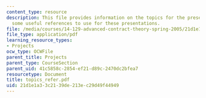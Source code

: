 ```yaml
---
content_type: resource
description: This file provides information on the topics for the presentations and
  some useful references to use for these presentations.
file: /media/courses/14-129-advanced-contract-theory-spring-2005/21d1e1a33c2139de213ec29d49f44949_topics_refer.pdf
file_type: application/pdf
learning_resource_types:
- Projects
ocw_type: OCWFile
parent_title: Projects
parent_type: CourseSection
parent_uid: 41c5858c-2854-ef21-d89c-2470dc2bfea7
resourcetype: Document
title: topics_refer.pdf
uid: 21d1e1a3-3c21-39de-213e-c29d49f44949
---
```

